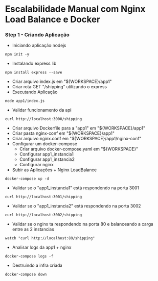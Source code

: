 # Escalabilidade Manual com Nginx Load Balance e Docker

### Step 1 - Criando Aplicação
* Iniciando aplicação nodejs
```
npm init -y
```
* Instalando express lib
```
npm install express --save
```
* Criar arquivo index.js em "${WORKSPACE}/app1"
* Criar rota GET "/shipping" utilizando o express
* Executando Aplicação
```
node app1/index.js
```
* Validar funcionamento da api
```
curl http://localhost:3000/shipping
```
* Criar arquivo Dockerfile para a "app1" em "${WORKSPACE}/app1"
* Criar pasta nginx-conf em "${WORKSPACE}/app1"
* Criar arquivo nginx.conf em "${WORKSPACE}/app1/nginx-conf"
* Configurar um docker-compose
  * Criar arquivo docker-compose.yaml em "${WORKSPACE}"
  * Configurar app1_instancia1
  * Configurar app1_instancia2
  * Configurar nginx
* Subir as Aplicações + Nginx LoadBalance
```
docker-compose up -d
```
* Validar se o "app1_instancia1" está respondendo na porta 3001
```
curl http://localhost:3001/shipping
```
* Validar se o "app1_instancia2" está respondendo na porta 3002
```
curl http://localhost:3002/shipping
```
* Validar se o nginx ta respondendo na porta 80 e balanceando a carga entre as 2 instancias
```
watch "curl http://localhost:80/shipping"
```
* Analisar logs da app1 + nginx
```
docker-compose logs -f
```
* Destruindo a infra criada
```
docker-compose down
```